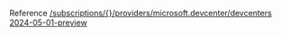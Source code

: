 Reference [/subscriptions/{}/providers/microsoft.devcenter/devcenters 2024-05-01-preview](/Resources/mgmt-plane/L3N1YnNjcmlwdGlvbnMve30vcHJvdmlkZXJzL21pY3Jvc29mdC5kZXZjZW50ZXIvZGV2Y2VudGVycw==/2024-05-01-preview.xml)
